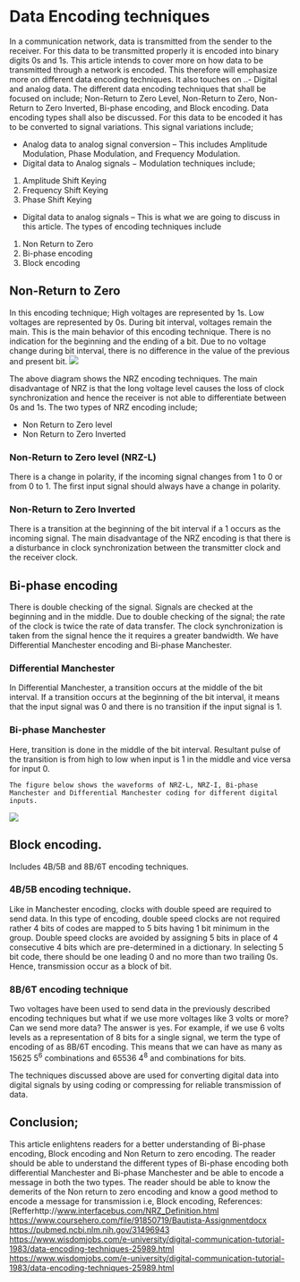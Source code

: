 # Data Encoding techniques
In a communication network, data is transmitted from the sender to the receiver. For this data to be transmitted properly it is encoded into binary digits 0s and 1s.
This article intends to cover more on how data to be transmitted through a network is encoded. This therefore will emphasize more on different data encoding techniques. It also touches on ..-  Digital and analog data.
The different data encoding techniques that shall be focused on include; Non-Return to Zero Level, Non-Return to Zero, Non-Return to Zero Inverted, Bi-phase encoding, and Block encoding. Data encoding types shall also be discussed.
For this data to be encoded it has to be converted to signal variations. This signal variations include;
- Analog data to analog signal conversion – This includes Amplitude Modulation, Phase Modulation, and Frequency Modulation.
- Digital data to Analog signals − Modulation techniques include;
1. Amplitude Shift Keying
2. Frequency Shift Keying
3.  Phase Shift Keying

- Digital data to analog signals – This is what we are going to discuss in this article.
The types of encoding techniques include
1.	Non Return to Zero
2.	Bi-phase encoding
3.	Block encoding


## Non-Return to Zero
In this encoding technique;
High voltages are represented by 1s.
Low voltages are represented by 0s.
During bit interval, voltages remain the main. This is the main behavior of this encoding technique.
There is no indication for the beginning and the ending of a bit. Due to no voltage change during bit interval, there is no difference in the value of the previous and present bit.
![](nrz.PNG)

The above diagram shows the NRZ encoding techniques.
The main disadvantage of NRZ is that the long voltage level causes the loss of clock synchronization and hence the receiver is not able to differentiate between 0s and 1s.
 The two types of NRZ encoding include;
-	Non Return to Zero level
-	Non Return to Zero Inverted

### Non-Return to Zero level (NRZ-L)
There is a change in polarity, if the incoming signal changes from 1 to 0 or from 0 to 1.
The first input signal should always have a change in polarity.

### Non-Return to Zero Inverted
There is a transition at the beginning of the bit interval if a 1 occurs as the incoming signal.
The main disadvantage of the NRZ encoding is that there is a disturbance in clock synchronization between the transmitter clock and the receiver clock.
## Bi-phase encoding
There is double checking of the signal.
Signals are checked at the beginning and in the middle.
Due to double checking of the signal; the rate of the clock is twice the rate of data transfer.
The clock synchronization is taken from the signal hence the it requires a greater bandwidth.
We have Differential Manchester encoding and Bi-phase Manchester.

###	Differential Manchester
In Differential Manchester, a transition occurs at the middle of the bit interval.
If a transition occurs at the beginning of the bit interval, it means that the input signal was 0 and there is no transition if the input signal is 1.

###	Bi-phase Manchester
Here, transition is done in the middle of the bit interval.
Resultant pulse of the transition is from high to low when input is 1 in the middle and vice versa for input 0.

	The figure below shows the waveforms of NRZ-L, NRZ-I, Bi-phase Manchester and Differential Manchester coding for different digital inputs.
  ![](waveforms.PNG)

## Block encoding.
Includes 4B/5B and 8B/6T encoding techniques.
### 4B/5B encoding technique.
Like in Manchester encoding, clocks with double speed are required to send data.
In this type of encoding, double speed clocks are not required rather 4 bits of codes are mapped to 5 bits having 1 bit minimum in the group.
Double speed clocks are avoided by assigning 5 bits in place of 4 consecutive 4 bits which are pre-determined in a dictionary.
In selecting 5 bit code, there should be one leading 0 and no more than two trailing 0s. Hence, transmission occur as a block of bit.
### 8B/6T encoding technique
Two voltages have been used to send data in the previously described encoding techniques but what if we use more voltages like 3 volts or more? Can we send more data? The answer is yes.
For example, if we use 6 volts levels as a representation of 8 bits for a single signal, we term the type of encoding of as 8B/6T encoding.
This means that we can have as many as 15625 5<sup>6</sup> combinations and 65536 4<sup>8</sup> and combinations for bits.

The techniques discussed above are used for converting digital data into digital signals by using coding or compressing for reliable transmission of data.

## Conclusion;
This article enlightens readers for a better understanding of Bi-phase encoding, Block encoding and Non Return to zero encoding.
The reader should be able to understand the different types of Bi-phase encoding both differential Manchester and Bi-phase Manchester and be able to encode a message in both the two types.
The reader should be able to know the demerits of the Non return to zero encoding and know a good method to encode a message for transmission i.e, Block encoding,
References:
[Refferhttp://www.interfacebus.com/NRZ_Definition.html
https://www.coursehero.com/file/91850719/Bautista-Assignmentdocx
https://pubmed.ncbi.nlm.nih.gov/31496943
https://www.wisdomjobs.com/e-university/digital-communication-tutorial-1983/data-encoding-techniques-25989.html
https://www.wisdomjobs.com/e-university/digital-communication-tutorial-1983/data-encoding-techniques-25989.html

